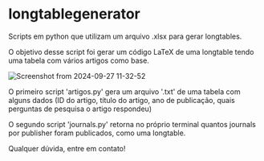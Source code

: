 # longtablegenerator

Scripts em python que utilizam um arquivo .xlsx para gerar longtables.

O objetivo desse script foi gerar um código LaTeX de uma longtable tendo uma tabela com vários artigos como base. 

![Screenshot from 2024-09-27 11-32-52](https://github.com/user-attachments/assets/6eb5d2bf-1622-41d3-ae2c-c21099b38af9)

O primeiro script 'artigos.py' gera um arquivo '.txt' de uma tabela com alguns dados (ID do artigo, título do artigo, ano de publicação, quais perguntas de pesquisa o artigo respondeu)

O segundo script 'journals.py' retorna no próprio terminal quantos journals por publisher foram publicados, como uma longtable. 

Qualquer dúvida, entre em contato!
